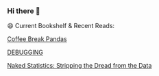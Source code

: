 ### Hi there 👋

😄 Current Bookshelf & Recent Reads: 


[Coffee Break Pandas](https://amzn.to/3CdPCOo)

[DEBUGGING](https://amzn.to/3RpZyZO)

[Naked Statistics: Stripping the Dread from the Data](https://amzn.to/3CdPCOo)




<!--
**autumnmarin/autumnmarin** is a ✨ _special_ ✨ repository because its `README.md` (this file) appears on your GitHub profile.

Here are some ideas to get you started:

- 🔭 I’m currently working on ...
- 🌱 I’m currently learning ...
- 👯 I’m looking to collaborate on ...
- 🤔 I’m looking for help with ...
- 💬 Ask me about ...
- 📫 How to reach me: ...

- ⚡ 
-->
